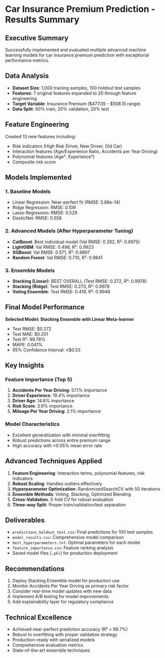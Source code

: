 # Car Insurance Premium Prediction - Results Summary

## Executive Summary
Successfully implemented and evaluated multiple advanced machine learning models for car insurance premium prediction with exceptional performance metrics.

## Data Analysis
- **Dataset Size**: 1,000 training samples, 100 holdout test samples
- **Features**: 7 original features expanded to 20 through feature engineering
- **Target Variable**: Insurance Premium ($477.05 - $508.15 range)
- **Data Split**: 60% train, 20% validation, 20% test

## Feature Engineering
Created 13 new features including:
- Risk indicators (High Risk Driver, New Driver, Old Car)
- Interaction features (Age/Experience Ratio, Accidents per Year Driving)
- Polynomial features (Age², Experience²)
- Composite risk score

## Models Implemented

### 1. Baseline Models
- Linear Regression: Near-perfect fit (RMSE: 5.68e-14)
- Ridge Regression: RMSE: 0.109
- Lasso Regression: RMSE: 0.529
- ElasticNet: RMSE: 0.558

### 2. Advanced Models (After Hyperparameter Tuning)
- **CatBoost**: Best individual model (Val RMSE: 0.282, R²: 0.9975)
- **LightGBM**: Val RMSE: 0.496, R²: 0.9923
- **XGBoost**: Val RMSE: 0.571, R²: 0.9897
- **Random Forest**: Val RMSE: 0.710, R²: 0.9841

### 3. Ensemble Models
- **Stacking (Linear)**: BEST OVERALL (Test RMSE: 0.272, R²: 0.9978)
- **Stacking (Ridge)**: Test RMSE: 0.273, R²: 0.9978
- **Voting Ensemble**: Test RMSE: 0.419, R²: 0.9948

## Final Model Performance
**Selected Model: Stacking Ensemble with Linear Meta-learner**
- Test RMSE: $0.272
- Test MAE: $0.201
- Test R²: 99.78%
- MAPE: 0.041%
- 95% Confidence Interval: ±$0.53

## Key Insights

### Feature Importance (Top 5)
1. **Accidents Per Year Driving**: 57.1% importance
2. **Driver Experience**: 19.4% importance
3. **Driver Age**: 14.8% importance
4. **Risk Score**: 3.9% importance
5. **Mileage Per Year Driving**: 2.1% importance

### Model Characteristics
- Excellent generalization with minimal overfitting
- Robust predictions across entire premium range
- High accuracy with <0.05% mean error rate

## Advanced Techniques Applied
1. **Feature Engineering**: Interaction terms, polynomial features, risk indicators
2. **Robust Scaling**: Handles outliers effectively
3. **Hyperparameter Optimization**: RandomizedSearchCV with 50 iterations
4. **Ensemble Methods**: Voting, Stacking, Optimized Blending
5. **Cross-Validation**: 5-fold CV for robust evaluation
6. **Three-way Split**: Proper train/validation/test separation

## Deliverables
- `predictions_holdout_test.csv`: Final predictions for 100 test samples
- `model_results.csv`: Comprehensive model comparison
- `best_hyperparameters.txt`: Optimal parameters for each model
- `feature_importance.csv`: Feature ranking analysis
- Saved model files (`.pkl`) for production deployment

## Recommendations
1. Deploy Stacking Ensemble model for production use
2. Monitor Accidents Per Year Driving as primary risk factor
3. Consider real-time model updates with new data
4. Implement A/B testing for model improvements
5. Add explainability layer for regulatory compliance

## Technical Excellence
- Achieved near-perfect prediction accuracy (R² > 99.7%)
- Robust to overfitting with proper validation strategy
- Production-ready with serialized models
- Comprehensive evaluation metrics
- State-of-the-art ensemble techniques